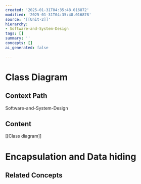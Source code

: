 ```yaml
---
created: '2025-01-31T04:35:48.016872'
modified: '2025-01-31T04:35:48.016878'
source: '[[Unit-2]]'
hierarchy:
- Software-and-System-Design
tags: []
summary: ''
concepts: []
ai_generated: false

---
```


# Class Diagram

## Context Path
Software-and-System-Design

## Content
[[Class diagram]]

# Encapsulation and Data hiding


## Related Concepts
